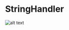 # StringHandler
![alt text](https://github.com/qlulp/StringHandler/blob/main/%D0%B934.PNG?raw=true)
